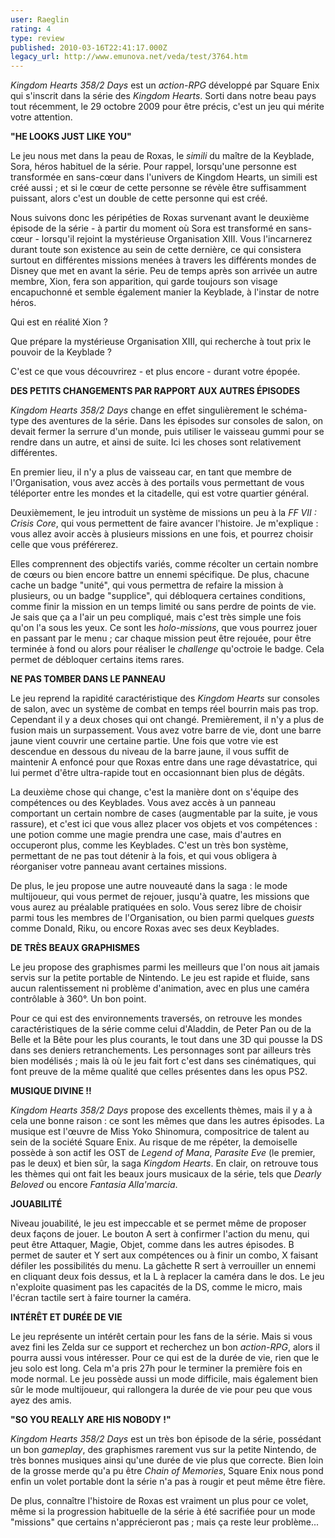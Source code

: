 ```yaml
---
user: Raeglin
rating: 4
type: review
published: 2010-03-16T22:41:17.000Z
legacy_url: http://www.emunova.net/veda/test/3764.htm
---
```

_Kingdom Hearts 358/2 Days_ est un _action-RPG_ développé par Square Enix qui s'inscrit dans la série des _Kingdom Hearts_. Sorti dans notre beau pays tout récemment, le 29 octobre 2009 pour être précis, c'est un jeu qui mérite votre attention.  

  

**"HE LOOKS JUST LIKE YOU"**  

  

Le jeu nous met dans la peau de Roxas, le _simili_ du maître de la Keyblade, Sora, héros habituel de la série. Pour rappel, lorsqu'une personne est transformée en sans-cœur dans l'univers de Kingdom Hearts, un simili est créé aussi ; et si le cœur de cette personne se révèle être suffisamment puissant, alors c'est un double de cette personne qui est créé.  

Nous suivons donc les péripéties de Roxas survenant avant le deuxième épisode de la série - à partir du moment où Sora est transformé en sans-cœur - lorsqu'il rejoint la mystérieuse Organisation XIII. Vous l'incarnerez durant toute son existence au sein de cette dernière, ce qui consistera surtout en différentes missions menées à travers les différents mondes de Disney que met en avant la série. Peu de temps après son arrivée un autre membre, Xion, fera son apparition, qui garde toujours son visage encapuchonné et semble également manier la Keyblade, à l'instar de notre héros.  

  

Qui est en réalité Xion ?  

Que prépare la mystérieuse Organisation XIII, qui recherche à tout prix le pouvoir de la Keyblade ?  

C'est ce que vous découvrirez - et plus encore - durant votre épopée.  

  

**DES PETITS CHANGEMENTS PAR RAPPORT AUX AUTRES ÉPISODES**  

  

_Kingdom Hearts 358/2 Days_ change en effet singulièrement le schéma-type des aventures de la série. Dans les épisodes sur consoles de salon, on devait fermer la serrure d'un monde, puis utiliser le vaisseau gummi pour se rendre dans un autre, et ainsi de suite. Ici les choses sont relativement différentes.  

En premier lieu, il n'y a plus de vaisseau car, en tant que membre de l'Organisation, vous avez accès à des portails vous permettant de vous téléporter entre les mondes et la citadelle, qui est votre quartier général.  

Deuxièmement, le jeu introduit un système de missions un peu à la _FF VII : Crisis Core_, qui vous permettent de faire avancer l'histoire. Je m'explique : vous allez avoir accès à plusieurs missions en une fois, et pourrez choisir celle que vous préférerez.   

Elles comprennent des objectifs variés, comme récolter un certain nombre de cœurs ou bien encore battre un ennemi spécifique. De plus, chacune cache un badge "unité", qui vous permettra de refaire la mission à plusieurs, ou un badge "supplice", qui débloquera certaines conditions, comme finir la mission en un temps limité ou sans perdre de points de vie. Je sais que ça a l'air un peu compliqué, mais c'est très simple une fois qu'on l'a sous les yeux. Ce sont les _holo-missions_, que vous pourrez jouer en passant par le menu ; car chaque mission peut être rejouée, pour être terminée à fond ou alors pour réaliser le _challenge_ qu'octroie le badge. Cela permet de débloquer certains items rares.  

  

**NE PAS TOMBER DANS LE PANNEAU**  

  

Le jeu reprend la rapidité caractéristique des _Kingdom Hearts_ sur consoles de salon, avec un système de combat en temps réel bourrin mais pas trop. Cependant il y a deux choses qui ont changé. Premièrement, il n'y a plus de fusion mais un surpassement. Vous avez votre barre de vie, dont une barre jaune vient couvrir une certaine partie. Une fois que votre vie est descendue en dessous du niveau de la barre jaune, il vous suffit de maintenir A enfoncé pour que Roxas entre dans une rage dévastatrice, qui lui permet d'être ultra-rapide tout en occasionnant bien plus de dégâts.  

La deuxième chose qui change, c'est la manière dont on s'équipe des compétences ou des Keyblades. Vous avez accès à un panneau comportant un certain nombre de cases (augmentable par la suite, je vous rassure), et c'est ici que vous allez placer vos objets et vos compétences : une potion comme une magie prendra une case, mais d'autres en occuperont plus, comme les Keyblades. C'est un très bon système, permettant de ne pas tout détenir à la fois, et qui vous obligera à réorganiser votre panneau avant certaines missions.  

De plus, le jeu propose une autre nouveauté dans la saga : le mode multijoueur, qui vous permet de rejouer, jusqu'à quatre, les missions que vous aurez au préalable pratiquées en solo. Vous serez libre de choisir parmi tous les membres de l'Organisation, ou bien parmi quelques _guests_ comme Donald, Riku, ou encore Roxas avec ses deux Keyblades.  

  

**DE TRÈS BEAUX GRAPHISMES**  

  

Le jeu propose des graphismes parmi les meilleurs que l'on nous ait jamais servis sur la petite portable de Nintendo. Le jeu est rapide et fluide, sans aucun ralentissement ni problème d'animation, avec en plus une caméra contrôlable à 360°. Un bon point.  

Pour ce qui est des environnements traversés, on retrouve les mondes caractéristiques de la série comme celui d'Aladdin, de Peter Pan ou de la Belle et la Bête pour les plus courants, le tout dans une 3D qui pousse la DS dans ses deniers retranchements. Les personnages sont par ailleurs très bien modélisés ; mais là où le jeu fait fort c'est dans ses cinématiques, qui font preuve de la même qualité que celles présentes dans les opus PS2\.  

  

**MUSIQUE DIVINE !!**  

  

_Kingdom Hearts 358/2 Days_ propose des excellents thèmes, mais il y a à cela une bonne raison : ce sont les mêmes que dans les autres épisodes. La musique est l'œuvre de Miss Yoko Shinomura, compositrice de talent au sein de la société Square Enix. Au risque de me répéter, la demoiselle possède à son actif les OST de _Legend of Mana_, _Parasite Eve_ (le premier, pas le deux) et bien sûr, la saga _Kingdom Hearts_. En clair, on retrouve tous les thèmes qui ont fait les beaux jours musicaux de la série, tels que _Dearly Beloved_ ou encore _Fantasia Alla'marcia_.  

  

**JOUABILITÉ**  

  

Niveau jouabilité, le jeu est impeccable et se permet même de proposer deux façons de jouer. Le bouton A sert à confirmer l'action du menu, qui peut être Attaquer, Magie, Objet, comme dans les autres épisodes. B permet de sauter et Y sert aux compétences ou à finir un combo, X faisant défiler les possibilités du menu. La gâchette R sert à verrouiller un ennemi en cliquant deux fois dessus, et la L à replacer la caméra dans le dos. Le jeu n'exploite quasiment pas les capacités de la DS, comme le micro, mais l'écran tactile sert à faire tourner la caméra.  

  

**INTÉRÊT ET DURÉE DE VIE**  

  

Le jeu représente un intérêt certain pour les fans de la série. Mais si vous avez fini les Zelda sur ce support et recherchez un bon _action-RPG_, alors il pourra aussi vous intéresser. Pour ce qui est de la durée de vie, rien que le jeu solo est long. Cela m'a pris 27h pour le terminer la première fois en mode normal. Le jeu possède aussi un mode difficile, mais également bien sûr le mode multijoueur, qui rallongera la durée de vie pour peu que vous ayez des amis.  

  

**"SO YOU REALLY ARE HIS NOBODY !"**  

  

_Kingdom Hearts 358/2 Days_ est un très bon épisode de la série, possédant un bon _gameplay_, des graphismes rarement vus sur la petite Nintendo, de très bonnes musiques ainsi qu'une durée de vie plus que correcte. Bien loin de la grosse merde qu'a pu être _Chain of Memories_, Square Enix nous pond enfin un volet portable dont la série n'a pas à rougir et peut même être fière.  

De plus, connaître l'histoire de Roxas est vraiment un plus pour ce volet, même si la progression habituelle de la série à été sacrifiée pour un mode "missions" que certains n'apprécieront pas ; mais ça reste leur problème...